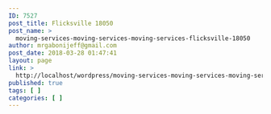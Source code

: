 ```yaml
---
ID: 7527
post_title: Flicksville 18050
post_name: >
  moving-services-moving-services-moving-services-flicksville-18050
author: mrgabonijeff@gmail.com
post_date: 2018-03-28 01:47:41
layout: page
link: >
  http://localhost/wordpress/moving-services-moving-services-moving-services-flicksville-18050/
published: true
tags: [ ]
categories: [ ]
---
```

